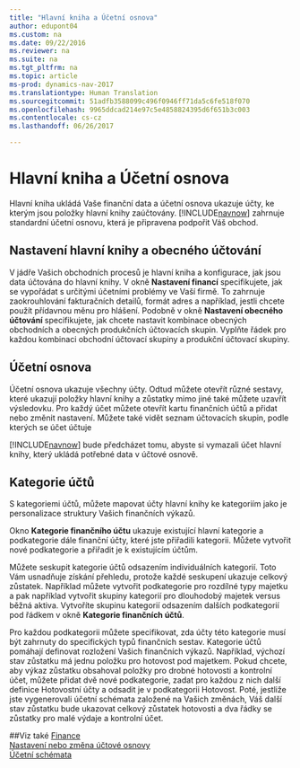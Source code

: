 ```yaml
---
title: "Hlavní kniha a Účetní osnova"
author: edupont04
ms.custom: na
ms.date: 09/22/2016
ms.reviewer: na
ms.suite: na
ms.tgt_pltfrm: na
ms.topic: article
ms-prod: dynamics-nav-2017
ms.translationtype: Human Translation
ms.sourcegitcommit: 51adfb3588099c496f0946ff71da5c6fe518f070
ms.openlocfilehash: 9965ddcad214e97c5e4858824395d6f651b3c003
ms.contentlocale: cs-cz
ms.lasthandoff: 06/26/2017

---
```


# <a name="the-general-ledger-and-the-chart-of-accounts"></a>Hlavní kniha a Účetní osnova
Hlavní kniha ukládá Vaše finanční data a účetní osnova ukazuje účty, ke kterým jsou položky hlavní knihy zaúčtovány. [!INCLUDE[navnow](includes/navnow_md.md)] zahrnuje standardní účetní osnovu, která je připravena podpořit Váš obchod.

## <a name="general-ledger-setup-and-general-posting-setup"></a>Nastavení hlavní knihy a obecného účtování
V jádře Vašich obchodních procesů je hlavní kniha a konfigurace, jak jsou data účtována do hlavní knihy.
V okně **Nastavení financí** specifikujete, jak se vypořádat s určitými účetními problémy ve Vaší firmě. To zahrnuje zaokrouhlování fakturačních detailů, formát adres a například, jestli chcete použít přídavnou měnu pro hlášení.
Podobně v okně **Nastavení obecného účtování** specifikujete, jak chcete nastavit kombinace obecných obchodních a obecných produkčních účtovacích skupin. Vyplňte řádek pro každou kombinaci obchodní účtovací skupiny a produkční účtovací skupiny.  

## <a name="the-chart-of-accounts"></a>Účetní osnova
Účetní osnova ukazuje všechny účty. Odtud můžete otevřít různé sestavy, které ukazují položky hlavní knihy a zůstatky mimo jiné také můžete uzavřít výsledovku. Pro každý účet můžete otevřít kartu finančních účtů a přidat nebo změnit nastavení. Můžete také vidět seznam účtovacích skupin, podle kterých se účet účtuje  

[!INCLUDE[navnow](includes/navnow_md.md)] bude předcházet tomu, abyste si vymazali účet hlavní knihy, který ukládá potřebné data v účtové osnově.  

## <a name="account-categories"></a>Kategorie účtů
S kategoriemi účtů, můžete mapovat účty hlavní knihy ke kategoriím jako je personalizace struktury Vašich finančních výkazů.  

Okno **Kategorie finančního účtu** ukazuje existující hlavní kategorie a podkategorie dále finanční účty, které jste přiřadili kategorii. Můžete vytvořit nové podkategorie a přiřadit je k existujícím účtům.  

Můžete seskupit kategorie účtů odsazením individuálních kategorií. Toto Vám usnadňuje získání přehledu, protože každé seskupení ukazuje celkový zůstatek. Například můžete vytvořit podkategorie pro rozdílné typy majetku a pak například vytvořit skupiny kategorií pro dlouhodobý majetek versus běžná aktiva. Vytvoříte skupinu kategorií odsazením dalších podkategorií pod řádkem v okně **Kategorie finančních účtů**.  

Pro každou podkategorii můžete specifikovat, zda účty této kategorie musí být zahrnuty do specifických typů finančních sestav. Kategorie účtů pomáhají definovat rozložení Vašich finančních výkazů. Například, výchozí stav zůstatku má jednu položku pro hotovost pod majetkem. Pokud chcete, aby výkaz zůstatku obsahoval položky pro drobné hotovosti a kontrolní účet, můžete přidat dvě nové podkategorie, zadat pro každou z nich další definice Hotovostní účty a odsadit je v podkategorii Hotovost. Poté, jestliže jste vygenerovali účetní schémata založené na Vašich změnách, Váš další stav zůstatku bude ukazovat celkový zůstatek hotovosti a dva řádky se zůstatky pro malé výdaje a kontrolní účet.     

##<a name="see-also"></a>Viz také
[Finance](finance-setup.md)  
[Nastavení nebo změna účtové osnovy](finance-setup-setup-chart-accounts.md)  
[Účetní schémata](finance-setup-account-schedule.md)  

